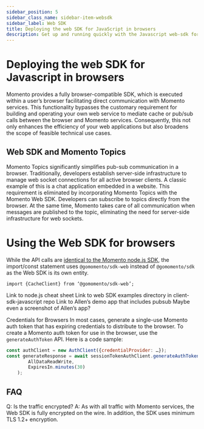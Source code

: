 ```yaml
---
sidebar_position: 5
sidebar_class_name: sidebar-item-websdk
sidebar_label: Web SDK
title: Deploying the web SDK for JavaScript in browsers
description: Get up and running quickly with the Javascript web-sdk for use in browsers connecting to a Momento Cache or Topics services.
---
```


# Deploying the web SDK for Javascript in browsers
Momento provides a fully browser-compatible SDK, which is executed within a user’s browser facilitating direct communication with Momento services. This functionality bypasses the customary requirement for building and operating your own web service to mediate cache or pub/sub calls between the browser and Momento services. Consequently, this not only enhances the efficiency of your web applications but also broadens the scope of feasible technical use cases.

## Web SDK and Momento Topics
Momento Topics significantly simplifies pub-sub communication in a browser. Traditionally, developers establish server-side infrastructure to manage web socket connections for all active browser clients. A classic example of this is a chat application embedded in a website. This requirement is eliminated by incorporating Momento Topics with the Momento Web SDK. Developers can subscribe to topics directly from the browser. At the same time, Momento takes care of all communication when messages are published to the topic, eliminating the need for server-side infrastructure for web sockets.

# Using the Web SDK for browsers
While the API calls are [identical to the Momento node.js SDK](https://github.com/momentohq/client-sdk-javascript), the import/const statement uses `@gomomento/sdk-web` instead of `@gomomento/sdk` as the Web SDK is its own entity.

`import {CacheClient} from ‘@gomomento/sdk-web’;`


Link to node.js cheat sheet
Link to web SDK examples directory in client-sdk-javascript repo
Link to Allen’s demo app that includes pubsub
Maybe even a screenshot of Allen’s app?

Credentials for Browsers
In most cases, generate a single-use Momento auth token that has expiring credentials to distribute to the browser. To create a Momento auth token for use in the browser, use the `generateAuthToken` API. Here is a code sample:
```javascript
const authClient = new AuthClient({credentialProvider: …});
const generateResponse = await sessionTokenAuthClient.generateAuthToken(
    	AllDataReadWrite,
    	ExpiresIn.minutes(30)
  	);
```

## FAQ
Q: Is the traffic encrypted?
A: As with all traffic with Momento services, the Web SDK is fully encrypted on the wire. In addition, the SDK uses minimum TLS 1.2+ encryption.
